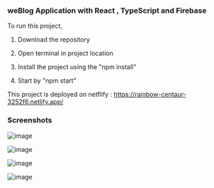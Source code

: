 ### weBlog Application with React , TypeScript and Firebase

To  run this project, 

1) Download the repository


2) Open terminal in project location


3) Install the project using the "npm install"


4) Start by "npm start"

This project is deployed on netflify : https://rainbow-centaur-3252f6.netlify.app/


### Screenshots


![image](https://user-images.githubusercontent.com/58828312/212477020-8dae8a24-fb0f-45e8-a07c-3da6f5c78add.png)


![image](https://user-images.githubusercontent.com/58828312/212477220-c95277c6-ae86-4614-b3ac-a011b8fc47a5.png)


![image](https://user-images.githubusercontent.com/58828312/212477235-67c434a1-a8d2-4ee5-ab53-f340d5596e98.png)


![image](https://user-images.githubusercontent.com/58828312/212477287-5caf2c29-4bf3-46a9-9827-1be55ccd97fd.png)


